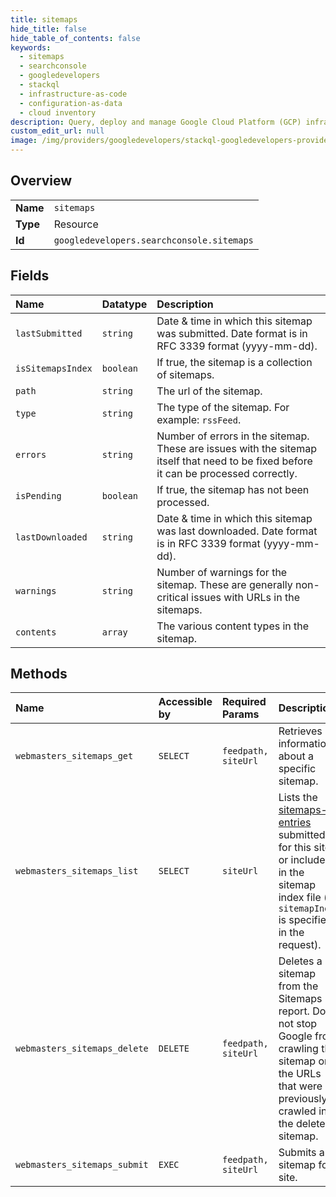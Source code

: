 ```yaml
---
title: sitemaps
hide_title: false
hide_table_of_contents: false
keywords:
  - sitemaps
  - searchconsole
  - googledevelopers    
  - stackql
  - infrastructure-as-code
  - configuration-as-data
  - cloud inventory
description: Query, deploy and manage Google Cloud Platform (GCP) infrastructure and resources using SQL
custom_edit_url: null
image: /img/providers/googledevelopers/stackql-googledevelopers-provider-featured-image.png
---
```

  
    

## Overview
<table><tbody>
<tr><td><b>Name</b></td><td><code>sitemaps</code></td></tr>
<tr><td><b>Type</b></td><td>Resource</td></tr>
<tr><td><b>Id</b></td><td><code>googledevelopers.searchconsole.sitemaps</code></td></tr>
</tbody></table>

## Fields
| Name | Datatype | Description |
|:-----|:---------|:------------|
| `lastSubmitted` | `string` | Date & time in which this sitemap was submitted. Date format is in RFC 3339 format (yyyy-mm-dd). |
| `isSitemapsIndex` | `boolean` | If true, the sitemap is a collection of sitemaps. |
| `path` | `string` | The url of the sitemap. |
| `type` | `string` | The type of the sitemap. For example: `rssFeed`. |
| `errors` | `string` | Number of errors in the sitemap. These are issues with the sitemap itself that need to be fixed before it can be processed correctly. |
| `isPending` | `boolean` | If true, the sitemap has not been processed. |
| `lastDownloaded` | `string` | Date & time in which this sitemap was last downloaded. Date format is in RFC 3339 format (yyyy-mm-dd). |
| `warnings` | `string` | Number of warnings for the sitemap. These are generally non-critical issues with URLs in the sitemaps. |
| `contents` | `array` | The various content types in the sitemap. |
## Methods
| Name | Accessible by | Required Params | Description |
|:-----|:--------------|:----------------|:------------|
| `webmasters_sitemaps_get` | `SELECT` | `feedpath, siteUrl` | Retrieves information about a specific sitemap. |
| `webmasters_sitemaps_list` | `SELECT` | `siteUrl` |  Lists the [sitemaps-entries](/webmaster-tools/v3/sitemaps) submitted for this site, or included in the sitemap index file (if `sitemapIndex` is specified in the request). |
| `webmasters_sitemaps_delete` | `DELETE` | `feedpath, siteUrl` | Deletes a sitemap from the Sitemaps report. Does not stop Google from crawling this sitemap or the URLs that were previously crawled in the deleted sitemap. |
| `webmasters_sitemaps_submit` | `EXEC` | `feedpath, siteUrl` | Submits a sitemap for a site. |
